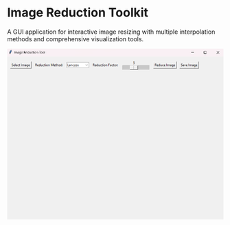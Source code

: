 # Image Reduction Toolkit
A GUI application for interactive image resizing with multiple interpolation methods and comprehensive visualization tools.

<div align = "center">
  <img src = "main-1.png" alt = "main_screen">
</div>




